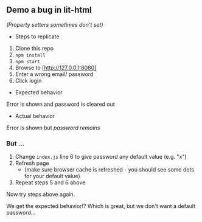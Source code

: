 ## Demo a bug in lit-html

*(Property setters sometimes don't set)*

* Steps to replicate

1. Clone this repo
2. `npm install`
3. `npm start`
4. Browse to [http://127.0.0.1:8080]
5. Enter a wrong email/ password
6. Click login

* Expected behavior

Error is shown and password is cleared out

* Actual behavior

Error is shown but *password remains*

### But ...

1. Change `index.js` line 6 to give password any default value (e.g. "x")
2. Refresh page
	* (make sure browser cache is refreshed - you should see some dots for your default value)
3. Repeat steps 5 and 6 above 
  

Now try steps above again.

We get the expected behavior!? Which is great, but we don't want a default password...